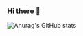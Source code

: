 ### Hi there 👋

![Anurag's GitHub stats](https://github-readme-stats.vercel.app/api?username=jaehyukpyon&show_icons=true&theme=radical)
